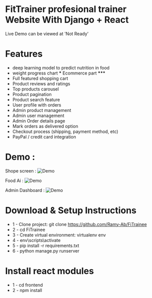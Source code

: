 # FitTrainer profesional trainer Website With Django + React

Live Demo can be viewed at 'Not Ready'

# Features

- deep learning model to predict nutrition in food
- weight progress chart
  **\*** Ecommerce part **\*\*\***
- Full featured shopping cart
- Product reviews and ratings
- Top products carousel
- Product pagination
- Product search feature
- User profile with orders
- Admin product management
- Admin user management
- Admin Order details page
- Mark orders as delivered option
- Checkout process (shipping, payment method, etc)
- PayPal / credit card integration

# Demo :

Shope screen :
![Demo](https://user-images.githubusercontent.com/53955511/126505938-37a132c5-3861-49fb-84df-f90125f3a36c.PNG)

Food Ai :
![Demo](https://user-images.githubusercontent.com/53955511/126506082-36402ef1-57ad-48ff-a3de-c8c049c12bd2.PNG)

Admin Dashboard :
![Demo](https://user-images.githubusercontent.com/53955511/126506150-6887f103-c127-4ce7-abcc-913b8322ce57.PNG)

# Download & Setup Instructions

- 1 - Clone project: git clone https://github.com/Ramy-Ab/FiTrainee
- 2 - cd FiTrainee
- 3 - Create virtual environment: virtualenv env
- 4 - env\scripts\activate
- 5 - pip install -r requirements.txt
- 6 - python manage.py runserver

# Install react modules

- 1 - cd frontend
- 2 - npm install
